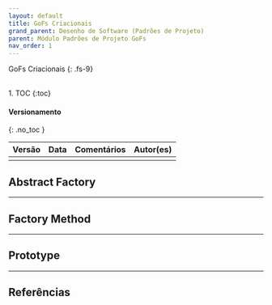 ```yaml
---
layout: default
title: GoFs Criacionais
grand_parent: Desenho de Software (Padrões de Projeto)
parent: Módulo Padrões de Projeto GoFs
nav_order: 1
---
```


GoFs Criacionais
{: .fs-9}

<br>
1. TOC
{:toc}

#### Versionamento
{: .no_toc }

| Versão | Data | Comentários | Autor(es) |
| ------ | ---- | ----------- | --------- |
|        |      |             |           |

## Abstract Factory

<hr/>

## Factory Method

<hr/>

## Prototype

<hr/>

## Referências

